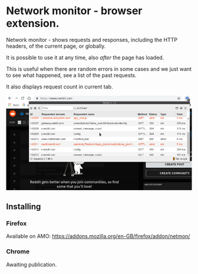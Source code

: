 # Network monitor - browser extension.

Network monitor - shows requests and responses, including the HTTP headers, of the current page, or globally. 

It is possible to use it at any time, also *after* the page has loaded.

This is useful when there are random errors in some cases and we just want to see what happened, see a list of the past requests. 

It also displays request count in current tab.

![It looks like this](https://raw.githubusercontent.com/kpion/netmon/master/stuff/netmon-screenshot-chrome-oryg-resolution.png)

## Installing

### Firefox

Available on AMO: https://addons.mozilla.org/en-GB/firefox/addon/netmon/

### Chrome

Awaiting publication.

